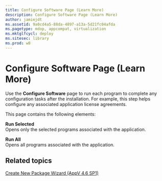 ```yaml
---
title: Configure Software Page (Learn More)
description: Configure Software Page (Learn More)
author: jamiejdt
ms.assetid: 9a0cd4a5-88da-4897-a13a-5d21fc04afda
ms.pagetype: mdop, appcompat, virtualization
ms.mktglfcycl: deploy
ms.sitesec: library
ms.prod: w8
---
```



# Configure Software Page (Learn More)


Use the **Configure Software** page to run each program to complete any configuration tasks after the installation. For example, this step helps configure any associated application license agreements.

This page contains the following elements:

<a href="" id="run-selected"></a>**Run Selected**  
Opens only the selected programs associated with the application.

<a href="" id="run-all"></a>**Run All**  
Opens all programs associated with the application.

## Related topics


[Create New Package Wizard (AppV 4.6 SP1)](create-new-package-wizard---appv-46-sp1-.md)

 

 





